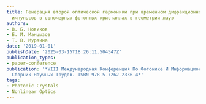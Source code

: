 ```yaml
---
title: Генерация второй оптической гармоники при временном дифракционном делении лазерных
  импульсов в одномерных фотонных кристаллах в геометрии лауэ
authors:
- В. Б. Новиков
- Б. И. Манцызов
- Т. В. Мурзина
date: '2019-01-01'
publishDate: '2025-03-15T18:26:11.504547Z'
publication_types:
- paper-conference
publication: '*VIII Международная Конференция По Фотонике И Информационной Оптике
  Сборник Научных Трудов. ISBN 978-5-7262-2336-4*'
tags:
- Photonic Crystals
- Nonlinear Optics
---
```

